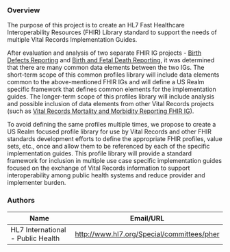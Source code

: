 ### Overview

The purpose of this project is to create an HL7 Fast Healthcare Interoperability Resources (FHIR) Library standard to support the needs of multiple Vital Records Implementation Guides.

After evaluation and analysis of two separate FHIR IG projects - [Birth Defects Reporting](https://build.fhir.org/ig/HL7/fhir-birthdefectsreporting-ig/) and [Birth and Fetal Death Reporting](http://build.fhir.org/ig/HL7/fhir-bfdr), it was determined that there are many common data elements between the two IGs. The short-term scope of this common profiles library will include data elements common to the above-mentioned FHIR IGs and will define a US Realm specific framework that defines common elements for the implementation guides. The longer-term scope of this profiles library will include analysis and possible inclusion of data elements from other Vital Records projects (such as [Vital Records Mortality and Morbidity Reporting FHIR IG](https://build.fhir.org/ig/HL7/vrdr/)).

To avoid defining the same profiles multiple times, we propose to create a US Realm focused profile library for use by Vital Records and other FHIR standards development efforts to define the appropriate FHIR profiles, value sets, etc., once and allow them to be referenced by each of the specific implementation guides. This profile library will provide a standard framework for inclusion in multiple use case specific implementation guides focused on the exchange of Vital Records information to support interoperability among public health systems and reduce provider and implementer burden.



### Authors

<table>
<thead>
<tr>
<th>Name</th>
<th>Email/URL</th>
</tr>
</thead>
<tbody>
<tr>
<td>HL7 International - Public Health</td>
<td><a href="http://www.hl7.org/Special/committees/pher" target="_new">http://www.hl7.org/Special/committees/pher</a></td>
</tr>
</tbody>
</table>


